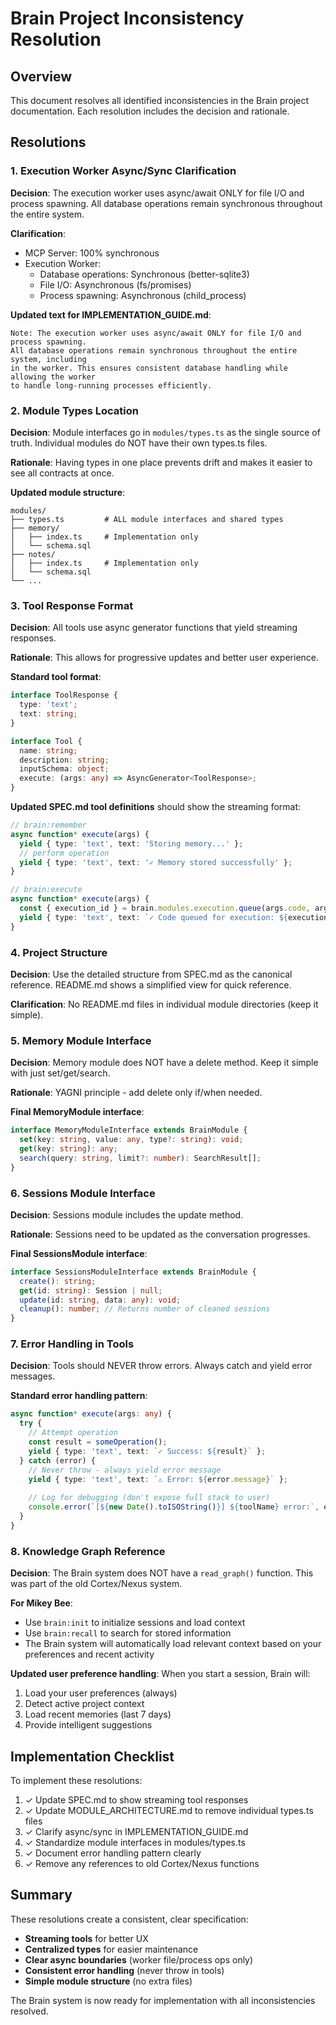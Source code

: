# Brain Project Inconsistency Resolution

## Overview

This document resolves all identified inconsistencies in the Brain project documentation. Each resolution includes the decision and rationale.

## Resolutions

### 1. Execution Worker Async/Sync Clarification

**Decision**: The execution worker uses async/await ONLY for file I/O and process spawning. All database operations remain synchronous throughout the entire system.

**Clarification**:
- MCP Server: 100% synchronous
- Execution Worker: 
  - Database operations: Synchronous (better-sqlite3)
  - File I/O: Asynchronous (fs/promises)
  - Process spawning: Asynchronous (child_process)

**Updated text for IMPLEMENTATION_GUIDE.md**:
```
Note: The execution worker uses async/await ONLY for file I/O and process spawning. 
All database operations remain synchronous throughout the entire system, including 
in the worker. This ensures consistent database handling while allowing the worker 
to handle long-running processes efficiently.
```

### 2. Module Types Location

**Decision**: Module interfaces go in `modules/types.ts` as the single source of truth. Individual modules do NOT have their own types.ts files.

**Rationale**: Having types in one place prevents drift and makes it easier to see all contracts at once.

**Updated module structure**:
```
modules/
├── types.ts         # ALL module interfaces and shared types
├── memory/          
│   ├── index.ts     # Implementation only
│   └── schema.sql   
├── notes/           
│   ├── index.ts     # Implementation only
│   └── schema.sql   
└── ...
```

### 3. Tool Response Format

**Decision**: All tools use async generator functions that yield streaming responses.

**Rationale**: This allows for progressive updates and better user experience.

**Standard tool format**:
```typescript
interface ToolResponse {
  type: 'text';
  text: string;
}

interface Tool {
  name: string;
  description: string;
  inputSchema: object;
  execute: (args: any) => AsyncGenerator<ToolResponse>;
}
```

**Updated SPEC.md tool definitions** should show the streaming format:
```typescript
// brain:remember
async function* execute(args) {
  yield { type: 'text', text: 'Storing memory...' };
  // perform operation
  yield { type: 'text', text: '✓ Memory stored successfully' };
}

// brain:execute  
async function* execute(args) {
  const { execution_id } = brain.modules.execution.queue(args.code, args.language);
  yield { type: 'text', text: `✓ Code queued for execution: ${execution_id}` };
}
```

### 4. Project Structure

**Decision**: Use the detailed structure from SPEC.md as the canonical reference. README.md shows a simplified view for quick reference.

**Clarification**: No README.md files in individual module directories (keep it simple).

### 5. Memory Module Interface

**Decision**: Memory module does NOT have a delete method. Keep it simple with just set/get/search.

**Rationale**: YAGNI principle - add delete only if/when needed.

**Final MemoryModule interface**:
```typescript
interface MemoryModuleInterface extends BrainModule {
  set(key: string, value: any, type?: string): void;
  get(key: string): any;
  search(query: string, limit?: number): SearchResult[];
}
```

### 6. Sessions Module Interface

**Decision**: Sessions module includes the update method.

**Rationale**: Sessions need to be updated as the conversation progresses.

**Final SessionsModule interface**:
```typescript
interface SessionsModuleInterface extends BrainModule {
  create(): string;
  get(id: string): Session | null;
  update(id: string, data: any): void;
  cleanup(): number; // Returns number of cleaned sessions
}
```

### 7. Error Handling in Tools

**Decision**: Tools should NEVER throw errors. Always catch and yield error messages.

**Standard error handling pattern**:
```typescript
async function* execute(args: any) {
  try {
    // Attempt operation
    const result = someOperation();
    yield { type: 'text', text: `✓ Success: ${result}` };
  } catch (error) {
    // Never throw - always yield error message
    yield { type: 'text', text: `⚠️ Error: ${error.message}` };
    
    // Log for debugging (don't expose full stack to user)
    console.error(`[${new Date().toISOString()}] ${toolName} error:`, error);
  }
}
```

### 8. Knowledge Graph Reference

**Decision**: The Brain system does NOT have a `read_graph()` function. This was part of the old Cortex/Nexus system.

**For Mikey Bee**: 
- Use `brain:init` to initialize sessions and load context
- Use `brain:recall` to search for stored information
- The Brain system will automatically load relevant context based on your preferences and recent activity

**Updated user preference handling**:
When you start a session, Brain will:
1. Load your user preferences (always)
2. Detect active project context
3. Load recent memories (last 7 days)
4. Provide intelligent suggestions

## Implementation Checklist

To implement these resolutions:

1. ✓ Update SPEC.md to show streaming tool responses
2. ✓ Update MODULE_ARCHITECTURE.md to remove individual types.ts files
3. ✓ Clarify async/sync in IMPLEMENTATION_GUIDE.md
4. ✓ Standardize module interfaces in modules/types.ts
5. ✓ Document error handling pattern clearly
6. ✓ Remove any references to old Cortex/Nexus functions

## Summary

These resolutions create a consistent, clear specification:
- **Streaming tools** for better UX
- **Centralized types** for easier maintenance  
- **Clear async boundaries** (worker file/process ops only)
- **Consistent error handling** (never throw in tools)
- **Simple module structure** (no extra files)

The Brain system is now ready for implementation with all inconsistencies resolved.
